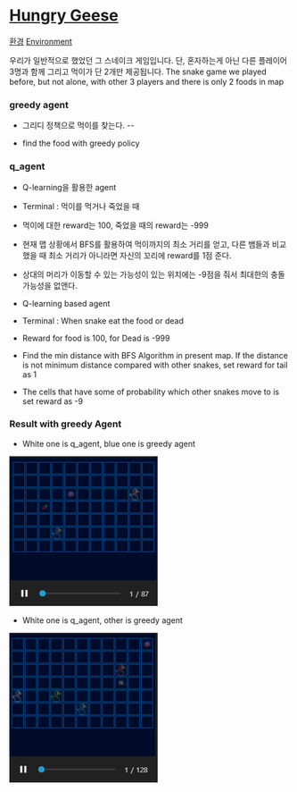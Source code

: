 # [Hungry Geese](https://www.kaggle.com/c/hungry-geese/overview)

[환경](https://github.com/Kaggle/kaggle-environments/blob/master/kaggle_environments/envs/hungry_geese/hungry_geese.py)
[Environment](https://github.com/Kaggle/kaggle-environments/blob/master/kaggle_environments/envs/hungry_geese/hungry_geese.py)

우리가 일반적으로 했었던 그 스네이크 게임입니다. 단, 혼자하는게 아닌 다른 플레이어 3명과 함께 그리고 먹이가 단 2개만 제공됩니다.
The snake game we played before, but not alone, with other 3 players and there is only 2 foods in map

### greedy agent
- 그리디 정책으로 먹이를 찾는다.
-- 

- find the food with greedy policy


### q_agent

- Q-learning을 활용한 agent
- Terminal : 먹이를 먹거나 죽었을 때
- 먹이에 대한 reward는 100, 죽었을 때의 reward는 -999
- 현재 맵 상황에서 BFS를 활용하여 먹이까지의 최소 거리를 얻고, 다른 뱀들과 비교했을 때 최소 거리가 아니라면 자신의 꼬리에 reward를 1점 준다.
- 상대의 머리가 이동할 수 있는 가능성이 있는 위치에는 -9점을 줘서 최대한의 충돌 가능성을 없앤다.

- Q-learning based agent
- Terminal : When snake eat the food or dead
- Reward for food is 100, for Dead is -999
- Find the min distance with BFS Algorithm in present map. If the distance is not minimum distance compared with other snakes, set reward for tail as 1
- The cells that have some of probability which other snakes move to is set reward as -9

### Result with greedy Agent
- White one is q_agent, blue one is greedy agent

![result of q learning agent](./q_agent_result/result.apng)

- White one is q_agent, other is greedy agent

![result of q learning agent](./q_agent_result/result2.apng)